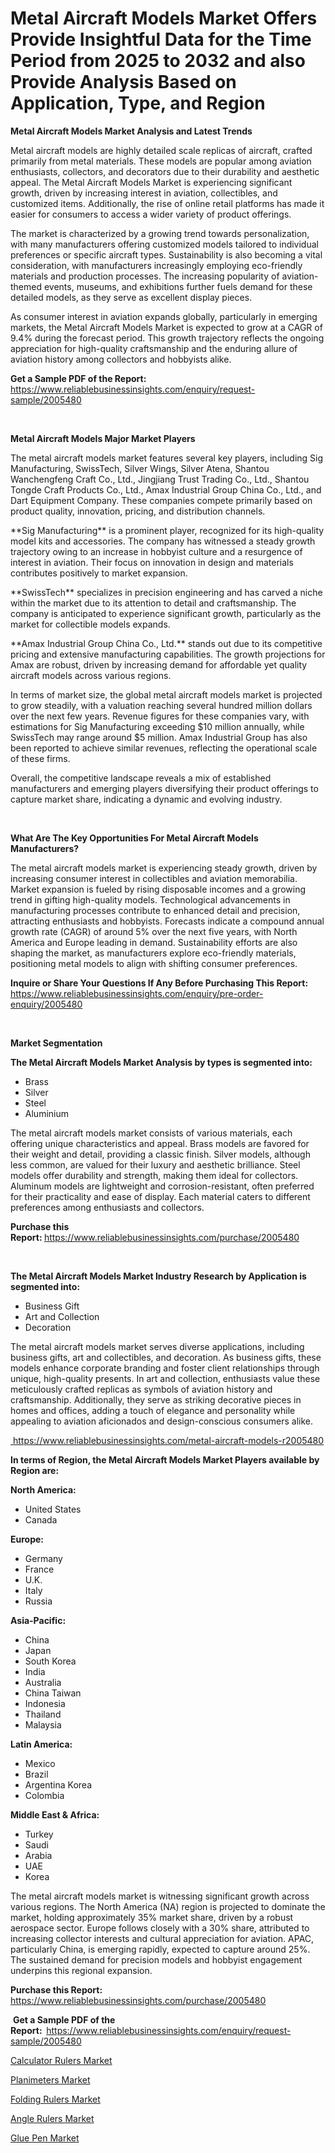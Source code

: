 <p><h1>Metal Aircraft Models Market Offers Provide Insightful Data for the Time Period from 2025 to 2032 and also Provide Analysis Based on Application, Type, and Region</h1></p><p><strong>Metal Aircraft Models Market Analysis and Latest Trends</strong></p>
<p><p>Metal aircraft models are highly detailed scale replicas of aircraft, crafted primarily from metal materials. These models are popular among aviation enthusiasts, collectors, and decorators due to their durability and aesthetic appeal. The Metal Aircraft Models Market is experiencing significant growth, driven by increasing interest in aviation, collectibles, and customized items. Additionally, the rise of online retail platforms has made it easier for consumers to access a wider variety of product offerings.</p><p>The market is characterized by a growing trend towards personalization, with many manufacturers offering customized models tailored to individual preferences or specific aircraft types. Sustainability is also becoming a vital consideration, with manufacturers increasingly employing eco-friendly materials and production processes. The increasing popularity of aviation-themed events, museums, and exhibitions further fuels demand for these detailed models, as they serve as excellent display pieces.</p><p>As consumer interest in aviation expands globally, particularly in emerging markets, the Metal Aircraft Models Market is expected to grow at a CAGR of 9.4% during the forecast period. This growth trajectory reflects the ongoing appreciation for high-quality craftsmanship and the enduring allure of aviation history among collectors and hobbyists alike.</p></p>
<p><strong>Get a Sample PDF of the Report:&nbsp;</strong> <a href="https://www.reliablebusinessinsights.com/enquiry/request-sample/2005480?utm_campaign=1138&utm_medium=2&utm_source=Github&utm_content=ia&utm_term=05042025&utm_id=metal-aircraft-models">https://www.reliablebusinessinsights.com/enquiry/request-sample/2005480</a></p>
<p>&nbsp;</p>
<p><strong>Metal Aircraft Models Major Market Players</strong></p>
<p><p>The metal aircraft models market features several key players, including Sig Manufacturing, SwissTech, Silver Wings, Silver Atena, Shantou Wanchengfeng Craft Co., Ltd., Jingjiang Trust Trading Co., Ltd., Shantou Tongde Craft Products Co., Ltd., Amax Industrial Group China Co., Ltd., and Dart Equipment Company. These companies compete primarily based on product quality, innovation, pricing, and distribution channels.</p><p>**Sig Manufacturing** is a prominent player, recognized for its high-quality model kits and accessories. The company has witnessed a steady growth trajectory owing to an increase in hobbyist culture and a resurgence of interest in aviation. Their focus on innovation in design and materials contributes positively to market expansion.</p><p>**SwissTech** specializes in precision engineering and has carved a niche within the market due to its attention to detail and craftsmanship. The company is anticipated to experience significant growth, particularly as the market for collectible models expands.</p><p>**Amax Industrial Group China Co., Ltd.** stands out due to its competitive pricing and extensive manufacturing capabilities. The growth projections for Amax are robust, driven by increasing demand for affordable yet quality aircraft models across various regions.</p><p>In terms of market size, the global metal aircraft models market is projected to grow steadily, with a valuation reaching several hundred million dollars over the next few years. Revenue figures for these companies vary, with estimations for Sig Manufacturing exceeding $10 million annually, while SwissTech may range around $5 million. Amax Industrial Group has also been reported to achieve similar revenues, reflecting the operational scale of these firms.</p><p>Overall, the competitive landscape reveals a mix of established manufacturers and emerging players diversifying their product offerings to capture market share, indicating a dynamic and evolving industry.</p></p>
<p>&nbsp;</p>
<p><strong>What Are The Key Opportunities For Metal Aircraft Models Manufacturers?</strong></p>
<p><p>The metal aircraft models market is experiencing steady growth, driven by increasing consumer interest in collectibles and aviation memorabilia. Market expansion is fueled by rising disposable incomes and a growing trend in gifting high-quality models. Technological advancements in manufacturing processes contribute to enhanced detail and precision, attracting enthusiasts and hobbyists. Forecasts indicate a compound annual growth rate (CAGR) of around 5% over the next five years, with North America and Europe leading in demand. Sustainability efforts are also shaping the market, as manufacturers explore eco-friendly materials, positioning metal models to align with shifting consumer preferences.</p></p>
<p><strong>Inquire or Share Your Questions If Any Before Purchasing This Report:</strong> <a href="https://www.reliablebusinessinsights.com/enquiry/pre-order-enquiry/2005480?utm_campaign=1138&utm_medium=2&utm_source=Github&utm_content=ia&utm_term=05042025&utm_id=metal-aircraft-models">https://www.reliablebusinessinsights.com/enquiry/pre-order-enquiry/2005480</a></p>
<p>&nbsp;</p>
<p><strong>Market Segmentation</strong></p>
<p><strong>The Metal Aircraft Models Market Analysis by types is segmented into:</strong></p>
<p><ul><li>Brass</li><li>Silver</li><li>Steel</li><li>Aluminium</li></ul></p>
<p><p>The metal aircraft models market consists of various materials, each offering unique characteristics and appeal. Brass models are favored for their weight and detail, providing a classic finish. Silver models, although less common, are valued for their luxury and aesthetic brilliance. Steel models offer durability and strength, making them ideal for collectors. Aluminum models are lightweight and corrosion-resistant, often preferred for their practicality and ease of display. Each material caters to different preferences among enthusiasts and collectors.</p></p>
<p><strong>Purchase this Report:&nbsp;</strong><a href="https://www.reliablebusinessinsights.com/purchase/2005480?utm_campaign=1138&utm_medium=2&utm_source=Github&utm_content=ia&utm_term=05042025&utm_id=metal-aircraft-models">https://www.reliablebusinessinsights.com/purchase/2005480</a></p>
<p>&nbsp;</p>
<p><strong>The Metal Aircraft Models Market Industry Research by Application is segmented into:</strong></p>
<p><ul><li>Business Gift</li><li>Art and Collection</li><li>Decoration</li></ul></p>
<p><p>The metal aircraft models market serves diverse applications, including business gifts, art and collectibles, and decoration. As business gifts, these models enhance corporate branding and foster client relationships through unique, high-quality presents. In art and collection, enthusiasts value these meticulously crafted replicas as symbols of aviation history and craftsmanship. Additionally, they serve as striking decorative pieces in homes and offices, adding a touch of elegance and personality while appealing to aviation aficionados and design-conscious consumers alike.</p></p>
<p><a href="https://www.reliablebusinessinsights.com/metal-aircraft-models-r2005480?utm_campaign=1138&utm_medium=2&utm_source=Github&utm_content=ia&utm_term=05042025&utm_id=metal-aircraft-models">&nbsp;https://www.reliablebusinessinsights.com/metal-aircraft-models-r2005480</a></p>
<p><strong>In terms of Region, the Metal Aircraft Models Market Players available by Region are:</strong></p>
<p>
    <p> <strong> North America: </strong>
        <ul>
            <li>United States</li>
            <li>Canada</li>
        </ul>
        </p> 
    <p> <strong> Europe: </strong>
        <ul>
            <li>Germany</li>
            <li>France</li>
            <li>U.K.</li>
            <li>Italy</li>
            <li>Russia</li>
        </ul>
        </p> 
    <p> <strong> Asia-Pacific: </strong>
        <ul>
            <li>China</li>
            <li>Japan</li>
            <li>South Korea</li>
            <li>India</li>
            <li>Australia</li>
            <li>China Taiwan</li>
            <li>Indonesia</li>
            <li>Thailand</li>
            <li>Malaysia</li>
        </ul>
        </p> 
    <p> <strong> Latin America: </strong>
        <ul>
            <li>Mexico</li>
            <li>Brazil</li>
            <li>Argentina Korea</li>
            <li>Colombia</li>
        </ul>
        </p> 
    <p> <strong> Middle East & Africa: </strong>
        <ul>
            <li>Turkey</li>
            <li>Saudi</li>
            <li>Arabia</li>
            <li>UAE</li>
            <li>Korea</li>
        </ul>
    </p>
    </p>
<p><p>The metal aircraft models market is witnessing significant growth across various regions. The North America (NA) region is projected to dominate the market, holding approximately 35% market share, driven by a robust aerospace sector. Europe follows closely with a 30% share, attributed to increasing collector interests and cultural appreciation for aviation. APAC, particularly China, is emerging rapidly, expected to capture around 25%. The sustained demand for precision models and hobbyist engagement underpins this regional expansion.</p></p>
<p><strong>Purchase this Report: </strong><a href="https://www.reliablebusinessinsights.com/purchase/2005480?utm_campaign=1138&utm_medium=2&utm_source=Github&utm_content=ia&utm_term=05042025&utm_id=metal-aircraft-models">https://www.reliablebusinessinsights.com/purchase/2005480</a></p>
<p>&nbsp;<strong>Get a Sample PDF of the Report:&nbsp;&nbsp;</strong><a href="https://www.reliablebusinessinsights.com/enquiry/request-sample/2005480?utm_campaign=1138&utm_medium=2&utm_source=Github&utm_content=ia&utm_term=05042025&utm_id=metal-aircraft-models">https://www.reliablebusinessinsights.com/enquiry/request-sample/2005480</a></p>
<p><strong></strong></p>
<p><p><a href="https://github.com/bhuraoutenc8/Market-Research-Report-List-1/blob/main/calculator-rulers-market.md?utm_campaign=1138&utm_medium=2&utm_source=Github&utm_content=ia&utm_term=05042025&utm_id=metal-aircraft-models">Calculator Rulers Market</a></p><p><a href="https://github.com/tandepinho3p/Market-Research-Report-List-1/blob/main/planimeters-market.md?utm_campaign=1138&utm_medium=2&utm_source=Github&utm_content=ia&utm_term=05042025&utm_id=metal-aircraft-models">Planimeters Market</a></p><p><a href="https://github.com/guyerkanakwu/Market-Research-Report-List-1/blob/main/folding-rulers-market.md?utm_campaign=1138&utm_medium=2&utm_source=Github&utm_content=ia&utm_term=05042025&utm_id=metal-aircraft-models">Folding Rulers Market</a></p><p><a href="https://github.com/totrisammir/Market-Research-Report-List-1/blob/main/angle-rulers-market.md?utm_campaign=1138&utm_medium=2&utm_source=Github&utm_content=ia&utm_term=05042025&utm_id=metal-aircraft-models">Angle Rulers Market</a></p><p><a href="https://github.com/latilsmickl8/Market-Research-Report-List-1/blob/main/glue-pen-market.md?utm_campaign=1138&utm_medium=2&utm_source=Github&utm_content=ia&utm_term=05042025&utm_id=metal-aircraft-models">Glue Pen Market</a></p></p>